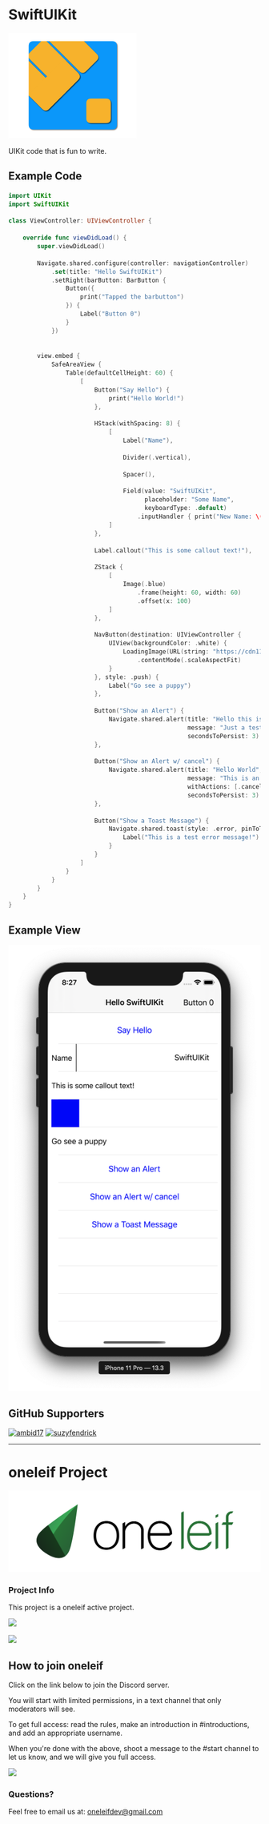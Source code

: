 # SwiftUIKit
<img src="assets/SwiftUIKit_logo_v1.png" width="256">

UIKit code that is fun to write.

## Example Code
```Swift
import UIKit
import SwiftUIKit

class ViewController: UIViewController {
    
    override func viewDidLoad() {
        super.viewDidLoad()
        
        Navigate.shared.configure(controller: navigationController)
            .set(title: "Hello SwiftUIKit")
            .setRight(barButton: BarButton {
                Button({
                    print("Tapped the barbutton")
                }) {
                    Label("Button 0")
                }
            })
        
        
        view.embed {
            SafeAreaView {
                Table(defaultCellHeight: 60) {
                    [
                        Button("Say Hello") {
                            print("Hello World!")
                        },
                        
                        HStack(withSpacing: 8) {
                            [
                                Label("Name"),
                                
                                Divider(.vertical),
                                
                                Spacer(),
                                
                                Field(value: "SwiftUIKit",
                                      placeholder: "Some Name",
                                      keyboardType: .default)
                                    .inputHandler { print("New Name: \($0)") }
                            ]
                        },
                        
                        Label.callout("This is some callout text!"),
                        
                        ZStack {
                            [
                                Image(.blue)
                                    .frame(height: 60, width: 60)
                                    .offset(x: 100)
                            ]
                        },
                        
                        NavButton(destination: UIViewController {
                            UIView(backgroundColor: .white) {
                                LoadingImage(URL(string: "https://cdn11.bigcommerce.com/s-oe2q4reh/images/stencil/2048x2048/products/832/1401/Beige_Pekingese_Puppy__21677.1568609759.jpg")!)
                                    .contentMode(.scaleAspectFit)
                            }
                        }, style: .push) {
                            Label("Go see a puppy")
                        },
                        
                        Button("Show an Alert") {
                            Navigate.shared.alert(title: "Hello this is an Alert!",
                                                  message: "Just a test...",
                                                  secondsToPersist: 3)
                        },
                        
                        Button("Show an Alert w/ cancel") {
                            Navigate.shared.alert(title: "Hello World",
                                                  message: "This is an alert",
                                                  withActions: [.cancel],
                                                  secondsToPersist: 3)
                        },
                        
                        Button("Show a Toast Message") {
                            Navigate.shared.toast(style: .error, pinToTop: true, secondsToPersist: 4) {
                                Label("This is a test error message!")
                            }
                        }
                    ]
                }
            }
        }
    }
}
```

## Example View

![Example SwiftUIKit](assets/exampleView_01.png)

## GitHub Supporters

[<img class="avatar" alt="ambid17" src="https://avatars1.githubusercontent.com/u/12086352?s=400&u=c918d89eab6dfbf5abc278a517280a7c51760d7b&v=4" width="72" height="72">](https://github.com/ambid17)
[<img class="avatar" alt="suzyfendrick" src="https://avatars1.githubusercontent.com/u/25371717?s=460&u=34217047bbfd4912909cd5a85959544b6e49cc9f&v=4" width="72" height="72">](https://github.com/suzyfendrick)


****

# oneleif Project

![](https://github.com/oneleif/olDocs/blob/master/assets/images/oneleif_logos/full_logo/oneleif_whiteback.png)

### Project Info

This project is a oneleif active project.

[![](https://img.shields.io/badge/oneleif-Twitter-blue.svg)](https://twitter.com/oneleifdev)

[![](https://img.shields.io/badge/oneleif-YouTube-red.svg)](https://www.youtube.com/channel/UC3HN0jID38K0Vb_WChvgQmA)

## How to join oneleif
Click on the link below to join the Discord server.

You will start with limited permissions, in a text channel that only moderators will see.

To get full access: read the rules, make an introduction in #introductions, and add an appropriate username.

When you're done with the above, shoot a message to the #start channel to let us know, and we will give you full access.

[![](https://img.shields.io/badge/oneleif-Discord-7284be.svg)](https://discord.gg/tv9UdJK)

### Questions?
Feel free to email us at: oneleifdev@gmail.com 
